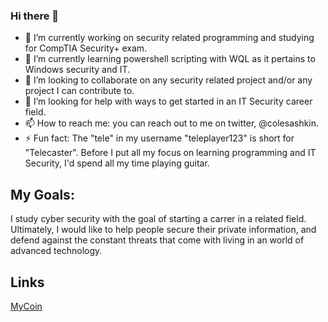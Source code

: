 ### Hi there 👋

- 🔭 I’m currently working on security related programming and studying for CompTIA Security+ exam.
- 🌱 I’m currently learning powershell scripting with WQL as it pertains to Windows security and IT.
- 👯 I’m looking to collaborate on any security related project and/or any project I can contribute to.
- 🤔 I’m looking for help with ways to get started in an IT Security career field. 
- 📫 How to reach me: you can reach out to me on twitter, @colesashkin. 
- ⚡ Fun fact: The "tele" in my username "teleplayer123" is short for "Telecaster". Before I put all my focus on
               learning programming and IT Security, I'd spend all my time playing guitar. 

My Goals:
----
I study cyber security with the goal of starting a carrer in a related field. Ultimately,
I would like to help people secure their private information, and defend against the
constant threats that come with living in an world of advanced technology. 

Links
----
[MyCoin](https://github.com/teleplayer123/MyCoin)
